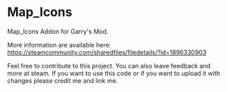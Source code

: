 # Map_Icons

Map_Icons Addon for Garry's Mod.

More information are available here: 
https://steamcommunity.com/sharedfiles/filedetails/?id=1896330903

Feel free to contribute to this project. You can also leave feedback and more at steam. 
If you want to use this code or if you want to upload it with changes please credit me and link me.
